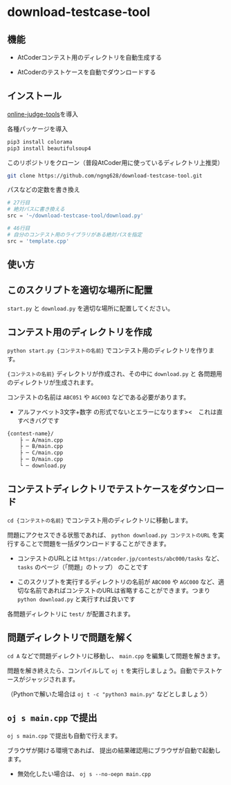 # download-testcase-tool

## 機能

- AtCoderコンテスト用のディレクトリを自動生成する

- AtCoderのテストケースを自動でダウンロードする

## インストール

[online-judge-tools](https://github.com/kmyk/online-judge-tools/blob/master)を導入

各種パッケージを導入

```sh
pip3 install colorama
pip3 install beautifulsoup4
```

このリポジトリをクローン（普段AtCoder用に使っているディレクトリ上推奨）

```sh
git clone https://github.com/ngng628/download-testcase-tool.git
```

パスなどの定数を書き換え

```start.py
# 27行目
# 絶対パスに書き換える
src = '~/download-testcase-tool/download.py'

# 46行目
# 自分のコンテスト用のライブラリがある絶対パスを指定
src = 'template.cpp'
```

## 使い方

## このスクリプトを適切な場所に配置

`start.py` と `download.py` を適切な場所に配置してください。

## コンテスト用のディレクトリを作成

`python start.py {コンテストの名前}` でコンテスト用のディレクトリを作ります。

`{コンテストの名前}` ディレクトリが作成され、その中に `download.py` と 各問題用のディレクトリが生成されます。

コンテストの名前は `ABC051` や `AGC003` などである必要があります。

- アルファベット3文字+数字 の形式でないとエラーになります><　これは直すべきバグです

```txt
{contest-name}/
    ├ ─ A/main.cpp
    ├ ─ B/main.cpp
    ├ ─ C/main.cpp
    ├ ─ D/main.cpp
    └ ─ download.py
```

## コンテストディレクトリでテストケースをダウンロード

`cd {コンテストの名前}` でコンテスト用のディレクトリに移動します。

問題にアクセスできる状態であれば、 `python download.py コンテストのURL` を実行することで問題を一括ダウンロードすることができます。

- コンテストのURLとは `https://atcoder.jp/contests/abc000/tasks` など、 `tasks` のページ（「問題」のトップ） のことです

- このスクリプトを実行するディレクトリの名前が `ABC000` や `AGC000` など、適切な名前であればコンテストのURLは省略することができます。つまり `python download.py` と実行すれば良いです

各問題ディレクトリに `test/` が配置されます。

## 問題ディレクトリで問題を解く

`cd A` などで問題ディレクトリに移動し、 `main.cpp` を編集して問題を解きます。

問題を解き終えたら、コンパイルして `oj t` を実行しましょう。自動でテストケースがジャッジされます。

（Pythonで解いた場合は `oj t -c "python3 main.py"` などとしましょう）

## `oj s main.cpp` で提出

`oj s main.cpp` で提出も自動で行えます。

ブラウザが開ける環境であれば、 提出の結果確認用にブラウザが自動で起動します。 

- 無効化したい場合は、 `oj s --no-oepn main.cpp` 
